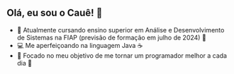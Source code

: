## Olá, eu sou o Cauê! 👋

 - :book: Atualmente cursando ensino superior em Análise e Desenvolvimento de Sistemas na FIAP (previsão de formação em julho de 2024) :book:
 - :computer: Me aperfeiçoando na linguagem Java :coffee:
 - :dart: Focado no meu objetivo de me tornar um programador melhor a cada dia :dart:
